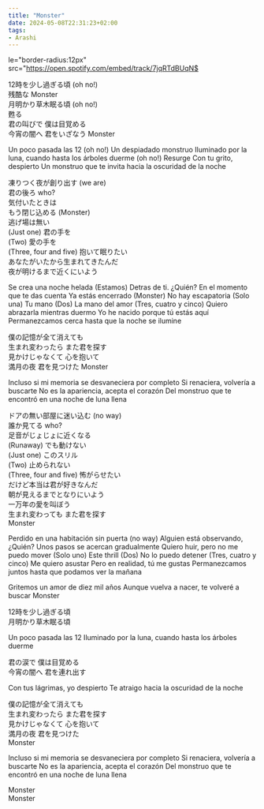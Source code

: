 ```yaml
---
title: "Monster"
date: 2024-05-08T22:31:23+02:00
tags:
- Arashi
---
```


le="border-radius:12px" src="https://open.spotify.com/embed/track/7jqRTdBUqN$

12時を少し過ぎる頃 (oh no!)  
残酷な Monster  
月明かり草木眠る頃 (oh no!)   
甦る  
君の叫びで 僕は目覚める  
今宵の闇へ 君をいざなう Monster

Un poco pasada las 12 (oh no!)
Un despiadado monstruo
Iluminado por la luna, cuando hasta los árboles duerme (oh no!)
Resurge
Con tu grito, despierto 
Un monstruo que te invita hacia la oscuridad de la noche

凍りつく夜が創り出す (we are)  
君の後ろ who?  
気付いたときは  
もう閉じ込める (Monster)  
逃げ場は無い  
(Just one) 君の手を   
(Two) 愛の手を  
(Three, four and five) 抱いて眠りたい  
あなたがいたから生まれてきたんだ  
夜が明けるまで近くにいよう

Se crea una noche helada (Estamos)
Detras de ti. ¿Quién?
En el momento que te das cuenta
Ya estás encerrado (Monster)
No hay escapatoria
(Solo una) Tu mano
(Dos) La mano del amor
(Tres, cuatro y cinco) Quiero abrazarla mientras duermo
Yo he nacido porque tú estás aquí
Permanezcamos cerca hasta que la noche se ilumine

僕の記憶が全て消えても  
生まれ変わったら また君を探す  
見かけじゃなくて 心を抱いて  
満月の夜 君を見つけた Monster

Incluso si mi memoria se desvaneciera por completo
Si renaciera, volvería a buscarte
No es la apariencia, acepta el corazón
Del monstruo que te encontró en una noche de luna llena

ドアの無い部屋に迷い込む (no way)  
誰か見てる who?  
足音がじょじょに近くなる  
(Runaway) でも動けない  
(Just one) このスリル  
(Two) 止められない  
(Three, four and five) 怖がらせたい  
だけど本当は君が好きなんだ  
朝が見えるまでとなりにいよう  
一万年の愛を叫ぼう  
生まれ変わっても また君を探す  
Monster

Perdido en una habitación sin puerta (no way)
Alguien está observando, ¿Quién?
Unos pasos se acercan gradualmente
Quiero huir, pero no me puedo mover
(Solo uno) Este thrill
(Dos) No lo puedo detener
(Tres, cuatro y cinco) Me quiero asustar
Pero en realidad, tú me gustas
Permanezcamos juntos hasta que podamos ver la mañana

Gritemos un amor de diez mil años
Aunque vuelva a nacer, te volveré a buscar
Monster

12時を少し過ぎる頃  
月明かり草木眠る頃

Un poco pasada las 12
Iluminado por la luna, cuando hasta los árboles duerme 

君の涙で 僕は目覚める  
今宵の闇へ 君を連れ出す  

Con tus lágrimas, yo despierto
Te atraigo hacia la oscuridad de la noche

僕の記憶が全て消えても  
生まれ変わったら また君を探す  
見かけじゃなくて 心を抱いて  
満月の夜 君を見つけた   
Monster

Incluso si mi memoria se desvaneciera por completo
Si renaciera, volvería a buscarte
No es la apariencia, acepta el corazón
Del monstruo que te encontró en una noche de luna llena

Monster  
Monster
